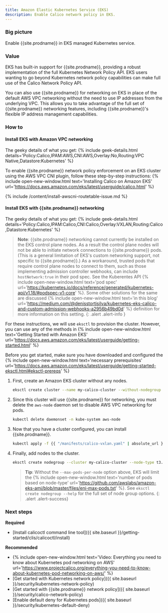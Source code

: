 ```yaml
---
title: Amazon Elastic Kubernetes Service (EKS)
description: Enable Calico network policy in EKS.
---
```


### Big picture

Enable {{site.prodname}} in EKS managed Kubernetes service.

### Value

EKS has built-in support for {{site.prodname}}, providing a robust implementation of the full Kubernetes Network Policy API. EKS users wanting to go beyond Kubernetes network policy capabilities can make full use of the Calico Network Policy API.

You can also use {{site.prodname}} for networking on EKS in place of the default AWS VPC networking without the need to use IP addresses from the underlying VPC. This allows you to take advantage of the full set of {{site.prodname}} networking features, including {{site.prodname}}'s flexible IP address management capabilities.

### How to

#### Install EKS with Amazon VPC networking

The geeky details of what you get:
{% include geek-details.html details='Policy:Calico,IPAM:AWS,CNI:AWS,Overlay:No,Routing:VPC Native,Datastore:Kubernetes' %}

To enable {{site.prodname}} network policy enforcement on an EKS cluster using the AWS VPC CNI plugin, follow these step-by-step instructions: {% include open-new-window.html text='Installing Calico on Amazon EKS' url='https://docs.aws.amazon.com/eks/latest/userguide/calico.html' %}

{% include /content/install-awscni-routetable-issue.md %}

#### Install EKS with {{site.prodname}} networking

The geeky details of what you get:
{% include geek-details.html details='Policy:Calico,IPAM:Calico,CNI:Calico,Overlay:VXLAN,Routing:Calico,Datastore:Kubernetes' %}

   > **Note**: {{site.prodname}} networking cannot currently be installed on the EKS control plane nodes. As a result the control plane nodes
   > will not be able to initiate network connections to {{site.prodname}} pods. (This is a general limitation of EKS's custom networking support,
   > not specific to {{site.prodname}}.) As a workaround, trusted pods that require control plane nodes to connect to them, such as those implementing
   > admission controller webhooks, can include `hostNetwork:true` in their pod spec. See the Kuberentes API
   > {% include open-new-window.html text='pod spec' url='https://kubernetes.io/docs/reference/generated/kubernetes-api/v1.18/#podspec-v1-core' %}.
   > Some other solutions for the same are discussed {% include open-new-window.html text='in this blog' url='https://medium.com/@denisstortisilva/kubernetes-eks-calico-and-custom-admission-webhooks-a2956b49bd0d' %}
   > definition for more information on this setting.
   {: .alert .alert-info }

For these instructions, we will use `eksctl` to provision the cluster. However, you can use any of the methods in {% include open-new-window.html text='Getting Started with Amazon EKS' url='https://docs.aws.amazon.com/eks/latest/userguide/getting-started.html' %}

Before you get started, make sure you have downloaded and configured the {% include open-new-window.html text='necessary prerequisites' url='https://docs.aws.amazon.com/eks/latest/userguide/getting-started-eksctl.html#eksctl-prereqs' %}

1. First, create an Amazon EKS cluster without any nodes.

   ```bash
   eksctl create cluster --name my-calico-cluster --without-nodegroup
   ```

1. Since this cluster will use {{site.prodname}} for networking, you must delete the `aws-node` daemon set to disable AWS VPC networking for pods.

   ```bash
   kubectl delete daemonset -n kube-system aws-node
   ```

1. Now that you have a cluster configured, you can install {{site.prodname}}.

   ```bash
   kubectl apply -f {{ "/manifests/calico-vxlan.yaml" | absolute_url }}
   ```

1. Finally, add nodes to the cluster.

   ```bash
   eksctl create nodegroup --cluster my-calico-cluster --node-type t3.medium --node-ami auto --max-pods-per-node 100
   ```

   > **Tip**: Without the `--max-pods-per-node` option above, EKS will limit the {% include open-new-window.html text='number of pods based on node-type' url='https://github.com/awslabs/amazon-eks-ami/blob/master/files/eni-max-pods.txt' %}. See `eksctl create nodegroup --help` for the full set of node group options.
   {: .alert .alert-success}

### Next steps

**Required**
- [Install calicoctl command line tool]({{ site.baseurl }}/getting-started/clis/calicoctl/install)

**Recommended**
- {% include open-new-window.html text='Video: Everything you need to know about Kubernetes pod networking on AWS' url='https://www.projectcalico.org/everything-you-need-to-know-about-kubernetes-pod-networking-on-aws/' %}
- [Get started with Kubernetes network policy]({{ site.baseurl }}/security/kubernetes-network-policy)
- [Get started with {{site.prodname}} network policy]({{ site.baseurl }}/security/calico-network-policy)
- [Enable default deny for Kubernetes pods]({{ site.baseurl }}/security/kubernetes-default-deny)
